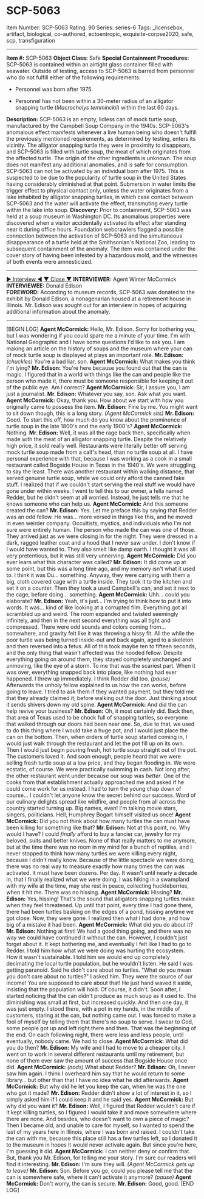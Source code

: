# SCP-5063
Item Number: SCP-5063
Rating: 90
Series: series-6
Tags: _licensebox, artifact, biological, co-authored, ectoentropic, exquisite-corpse2020, safe, scp, transfiguration

---

**Item #:** SCP-5063
**Object Class:** Safe
**Special Containment Procedures:** SCP-5063 is contained within an airtight glass container filled with seawater. Outside of testing, access to SCP-5063 is barred from personnel who do not fulfill either of the following requirements:
  * Personnel was born after 1975.

  * Personnel has not been within a 30-meter radius of an alligator snapping turtle (_Macrochelys temminckii_) within the last 60 days.

**Description:** SCP-5063 is an empty, lidless can of mock turtle soup, manufactured by the Campbell Soup Company in the 1940s. SCP-5063's anomalous effect manifests whenever a live human being who doesn't fulfill the previously mentioned requirements, as determined by testing, enters its vicinity. The alligator snapping turtle they were in proximity to disappears, and SCP-5063 is filled with turtle soup, the meat of which originates from the affected turtle. The origin of the other ingredients is unknown. The soup does not manifest any additional anomalies, and is safe for consumption. SCP-5063 can not be activated by an individual born after 1975. This is suspected to be due to the popularity of turtle soup in the United States having considerably diminished at that point.
Submersion in water limits the trigger effect to physical contact only, unless the water originates from a lake inhabited by alligator snapping turtles, in which case contact between SCP-5063 and the water will activate the effect, transmuting every turtle within the lake into soup.
**Discovery:** Prior to containment, SCP-5063 was held at a soup museum in Washington DC. Its anomalous properties were discovered when a visitor accidentally activated its effect after standing near it during office hours. Foundation webcrawlers flagged a possible connection between the activation of SCP-5063 and the simultaneous disappearance of a turtle held at the Smithsonian's National Zoo, leading to subsequent containment of the anomaly. The item was contained under the cover story of having been infested by a hazardous mold, and the witnesses of both events were amnesticized.
* * *
[▶ Interview ◀](javascript:;)
[▼ Close ▼](javascript:;)
**INTERVIEWER:** Agent Winter McCormick  
**INTERVIEWEE:** Donald Edison  
**FOREWORD:** According to museum records, SCP-5063 was donated to the exhibit by Donald Edison, a nonagenarian housed at a retirement house in Illinois. Mr. Edison was sought out for an interview in hopes of acquiring additional information about the anomaly.
* * *
[BEGIN LOG]
**Agent McCormick:** Hello, Mr. Edison. Sorry for bothering you, but I was wondering if you could spare me a minute of your time. I'm with National Geographic and I have some questions I'd like to ask you. I am making an article on the history of soups and the museum where your can of mock turtle soup is displayed at plays an important role.
**Mr. Edison:** _(chuckles)_ You're a bad liar, son.
**Agent McCormick:** What makes you think I'm lying?
**Mr. Edison:** You're here because you found out that the can is magic. I figured that in a world with things like the can and people like the person who made it, there must be someone responsible for keeping it out of the public eye. Am I correct?
**Agent McCormick:** Sir, I assure you, I am just a journalist.
**Mr. Edison:** Whatever you say, son. Ask what you want.
**Agent McCormick:** Okay, thank you. How about we start with how you originally came to possess the item.
**Mr. Edison:** Fine by me. You might want to sit down though, this is a long story.
_(Agent McCormick sits)_
**Mr. Edison:** Good. To start this off, how much do you know about the prominence of turtle soup in the late 1800's and the early 1900's?
**Agent McCormick:** Nothing.
**Mr. Edison:** Well, it was all the rage back then, specifically when made with the meat of an alligator snapping turtle. Despite the relatively high price, it sold really well. Restaurants were literally better off serving mock turtle soup made from a calf's head, than no turtle soup at all. I have personal experience with that, because I was working as a cook in a small restaurant called Bogside House in Texas in the 1940's. We were struggling, to say the least. There was another restaurant within walking distance, that served genuine turtle soup, while we could only afford the canned fake stuff.
I realized that if we couldn't start serving the real stuff we would have gone under within weeks. I went to tell this to our owner, a fella named Redder, but he didn't seem at all worried. Instead, he just tells me that he knows someone who can help us.
**Agent McCormick:** And this someone created the can?
**Mr. Edison:** Yes. Let me preface this by saying that Redder was an odd fellow. He was… more versed in things like this, and he moved in even weirder company. Occultists, mystics, and individuals who I'm not sure were entirely human. The person who made the can was one of those. They arrived just as we were closing in for the night. They were dressed in a dark, ragged leather coat and a hood that I never saw under. I don't know if I would have wanted to. They also smelt like damp earth. I thought it was all very pretentious, but it was still very unnerving.
**Agent McCormick:** Did you ever learn what this character was called?
**Mr. Edison:** It did come up at some point, but this was a long time ago, and my memory isn't what it used to. I think it was Du… something. Anyway, they were carrying with them a big, cloth covered cage with a turtle inside. They took it to the kitchen and set it on a counter. Then they took a used Campbell's can, and set it next to the cage, before doing… something.
**Agent McCormick:** Uhh… could you elaborate?
**Mr. Edison:** Yeah, it's just… I'm trying to think how to put it into words. It was… kind of like looking at a corrupted film. Everything got all scrambled up and weird. The room expanded and twisted seemingly infinitely, and then in the next second everything was all tight and compressed. There were odd sounds and colors coming from… somewhere, and gravity felt like it was throwing a hissy fit. All the while the poor turtle was being turned inside-out and back again, aged to a skeleton and then reversed into a fetus. All of this took maybe ten to fifteen seconds, and the only thing that wasn't affected was the hooded fellow. Despite everything going on around them, they stayed completely unchanged and unmoving, like the eye of a storm. To me that was the scariest part.
When it was over, everything snapped back into place, like nothing had ever happened. I threw up immediately. I think Redder did too.
_(pause)_
Afterwards the unholy fellow explained to us how the can works, before going to leave. I tried to ask them if they wanted payment, but they told me that they already claimed it, before walking out the door. Just thinking about it sends shivers down my old spine.
**Agent McCormick:** And did the can help revive your business?
**Mr. Edison:** Oh, it most certainly did. Back then, that area of Texas used to be chock full of snapping turtles, so everyone that walked through our doors had been near one. So, due to that, we used to do this thing where I would take a huge pot, and I would just place the can on the bottom. Then, when orders of turtle soup started coming in, I would just walk through the restaurant and let the pot fill up on its own. Then I would just begin pouring fresh, hot turtle soup straight out of the pot. The customers loved it.
And soon enough, people heard that we were selling fresh turtle soup at a low price, and they began flooding in. We were ecstatic, of course. We were practically swimming in cash. Not long after, the other restaurant went under because our soup was _better_. One of the cooks from that establishment actually approached me and asked if he could come work for us instead. I had to turn the young chap down of course… I couldn't let anyone know the secret behind our success.
Word of our culinary delights spread like wildfire, and people from all across the country started turning up. Big names, even! I'm talking movie stars, singers, politicians. Hell, Humphrey Bogart himself visited us once!
**Agent McCormick:** Did you not think about how many turtles the can must have been killing for something like that?
**Mr. Edison:** Not at this point, no. Why would I have? I could _finally_ afford to buy a fancier car, jewelry for my beloved, suits and better knives. None of that really matters to me anymore, but at the time there was no room in my mind for a bunch of reptiles, and I never stopped to think how many turtles we were killing every night, because I didn't really know. Because of the little spectacle we were doing, there was no real way to measure exactly how many times the can was activated. It must have been dozens. Per day.
It wasn't until nearly a decade in, that I finally realized what we were doing. I was hiking in a swampland with my wife at the time, may she rest in peace, collecting huckleberries, when it hit me. There was no hissing.
**Agent McCormick:** Hissing?
**Mr. Edison:** Yes, hissing! That's the sound that alligators snapping turtles make when they feel threatened. Up until that point, every time I had gone there, there had been turtles basking on the edges of a pond, hissing anytime we got close. Now, they were gone. I realized then what I had done, and how big of a mistake it had been.
**Agent McCormick:** What did you do about it?
**Mr. Edison:** Nothing at first! We had a good thing going, and there was no way we could have continued it without the can. However, I couldn't just forget about it. It kept bothering me, and eventually I felt like I had to go to Redder.
I told him how what we were doing was hurting the ecosystem. How it wasn't sustainable. I told him we would end up completely decimating the local turtle population, but he wouldn't listen. He said I was getting paranoid. Said he didn't care about no turtles. "What do you mean you don't care about no turtles?" I asked him. They were the source of our income! You are supposed to care about that! He just hand waved it aside, insisting that the population will hold.
Of course, it didn't. Soon after, I started noticing that the can didn't produce as much soup as it used to. The diminishing was small at first, but increased quickly. And then one day, it was just empty. I stood there, with a pot in my hands, in the middle of customers, staring at the can, but nothing came out. I was forced to make a fool of myself by telling them that there's no soup to serve. I swear to God, some people got up and left right there and then.
That was the beginning of the end. On each following night, there were less and less people, until eventually, nobody came. We had to close.
**Agent McCormick:** What did you do then?
**Mr. Edison:** My wife and I had to move to a cheaper city. I went on to work in several different restaurants until my retirement, but none of them ever saw the amount of success that Bogside House once did.
**Agent McCormick:** _(nods)_ What about Redder?
**Mr. Edison:** Oh, I never saw him again. I think I overheard him say that he would return to some library… but other than that I have no idea what he did afterwards.
**Agent McCormick:** But why did he let you keep the can, when he was the one who got it made?
**Mr. Edison:** Redder didn't show a lot of interest in it, so I simply asked him if I could keep it and he said yes.
**Agent McCormick:** But why did you want it?
**Mr. Edison:** Well, I figured that Redder wouldn't care if it kept killing turtles, so I figured I would take it and move somewhere where there are none. And besides, who doesn't want to own a piece of magic?
Then I became old, and unable to care for myself, so I wanted to spend the last of my years here in Illinois, where I was born and raised. I couldn't take the can with me, because this place still has a few turtles left, so I donated it to the museum in hopes it would never activate again. But since you're here, I'm guessing it did.
**Agent McCormick:** I can neither deny or confirm that. But, thank you Mr. Edison, for telling me your story. I'm sure our readers will find it interesting.
**Mr. Edison:** I'm sure they will.
_(Agent McCormick gets up to leave)_
**Mr. Edison:** Son. Before you go, could you please tell me that the can is somewhere safe, where it can't activate it anymore?
_(pause)_
**Agent McCormick:** Don't worry, the can is secure.
**Mr. Edison:** Good, good.
[END LOG]